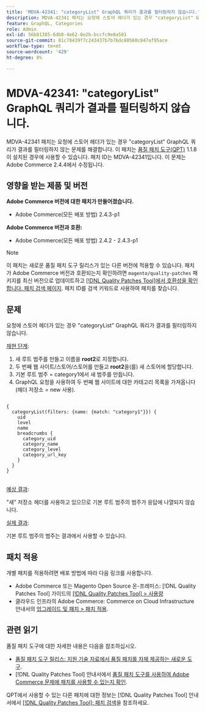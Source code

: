 ```yaml
---
title: 'MDVA-42341: "categoryList" GraphQL 쿼리가 결과를 필터링하지 않습니다.'
description: MDVA-42341 패치는 요청에 스토어 헤더가 있는 경우 "categoryList" GraphQL 쿼리가 결과를 필터링하지 않는 문제를 해결합니다. 이 패치는 [Quality Patches Tool (QPT)](https://experienceleague.adobe.com/en/docs/commerce-knowledge-base/kb/announcements/commerce-announcements/magento-quality-patches-released-new-tool-to-self-serve-quality-patches) 1.1.8이 설치된 경우 사용할 수 있습니다. 패치 ID는 MDVA-42341입니다. 이 문제는 Adobe Commerce 2.4.4에서 수정됩니다.
feature: GraphQL, Categories
role: Admin
exl-id: 56b81385-6db0-4e62-8e2b-bccfc9e0a581
source-git-commit: 81c78439f7c243437b7b76dc80560c847af95ace
workflow-type: tm+mt
source-wordcount: '429'
ht-degree: 0%

---
```


# MDVA-42341: &quot;categoryList&quot; GraphQL 쿼리가 결과를 필터링하지 않습니다.

MDVA-42341 패치는 요청에 스토어 헤더가 있는 경우 &quot;categoryList&quot; GraphQL 쿼리가 결과를 필터링하지 않는 문제를 해결합니다. 이 패치는 [품질 패치 도구(QPT)](https://experienceleague.adobe.com/en/docs/commerce-knowledge-base/kb/announcements/commerce-announcements/magento-quality-patches-released-new-tool-to-self-serve-quality-patches) 1.1.8이 설치된 경우에 사용할 수 있습니다. 패치 ID는 MDVA-42341입니다. 이 문제는 Adobe Commerce 2.4.4에서 수정됩니다.

## 영향을 받는 제품 및 버전

**Adobe Commerce 버전에 대한 패치가 만들어졌습니다.**

* Adobe Commerce(모든 배포 방법) 2.4.3-p1

**Adobe Commerce 버전과 호환:**

* Adobe Commerce(모든 배포 방법) 2.4.2 - 2.4.3-p1

>[!NOTE]
>
>이 패치는 새로운 품질 패치 도구 릴리스가 있는 다른 버전에 적용할 수 있습니다. 패치가 Adobe Commerce 버전과 호환되는지 확인하려면 `magento/quality-patches` 패키지를 최신 버전으로 업데이트하고 [[!DNL Quality Patches Tool]에서 호환성을 확인합니다. 패치 검색 페이지](https://experienceleague.adobe.com/en/docs/commerce-knowledge-base/kb/announcements/commerce-announcements/magento-quality-patches-released-new-tool-to-self-serve-quality-patches). 패치 ID를 검색 키워드로 사용하여 패치를 찾습니다.

## 문제

요청에 스토어 헤더가 있는 경우 &quot;categoryList&quot; GraphQL 쿼리가 결과를 필터링하지 않습니다.

<u>재현 단계</u>:

1. 새 루트 범주를 만들고 이름을 **root2**&#x200B;로 지정합니다.
1. 두 번째 웹 사이트/스토어/스토어를 만들고 **root2**&#x200B;을(를) 새 스토어에 할당합니다.
1. 기본 루트 범주 = category1에서 새 범주를 만듭니다.
1. GraphQL 요청을 사용하여 두 번째 웹 사이트에 대한 카테고리 목록을 가져옵니다(헤더 저장소 = new 사용).

<pre>
<code class="language-graphql">
&lbrace;
  categoryList(filters: {name: {match: "category1"}}) &lbrace;
    uid
    level
    name
    breadcrumbs &lbrace;
      category_uid
      category_name
      category_level
      category_url_key
    &rbrace;
  &rbrace;
&rbrace;
</code>
</pre>

<u>예상 결과</u>:

&quot;새&quot; 저장소 헤더를 사용하고 있으므로 기본 루트 범주의 범주가 응답에 나열되지 않습니다.

<u>실제 결과</u>:

기본 루트 범주의 범주는 결과에서 사용할 수 있습니다.

## 패치 적용

개별 패치를 적용하려면 배포 방법에 따라 다음 링크를 사용합니다.

* Adobe Commerce 또는 Magento Open Source 온-프레미스: [!DNL Quality Patches Tool] 가이드의 [[!DNL Quality Patches Tool] > 사용량](/help/tools/quality-patches-tool/usage.md)
* 클라우드 인프라의 Adobe Commerce: Commerce on Cloud Infrastructure 안내서의 [업그레이드 및 패치 > 패치 적용](https://experienceleague.adobe.com/docs/commerce-cloud-service/user-guide/develop/upgrade/apply-patches.html).

## 관련 읽기

품질 패치 도구에 대한 자세한 내용은 다음을 참조하십시오.

* [품질 패치 도구 릴리스: 지원 기술 자료에서 품질 패치를 자체 제공하는 새로운 도구](https://experienceleague.adobe.com/en/docs/commerce-knowledge-base/kb/announcements/commerce-announcements/magento-quality-patches-released-new-tool-to-self-serve-quality-patches).
* [!DNL Quality Patches Tool] 안내서에서 [품질 패치 도구를 사용하여 Adobe Commerce 문제에 패치를 사용할 수 있는지 확인](/help/tools/quality-patches-tool/patches-available-in-qpt/check-patch-for-magento-issue-with-magento-quality-patches.md).

QPT에서 사용할 수 있는 다른 패치에 대한 정보는 [!DNL Quality Patches Tool] 안내서에서 [[!DNL Quality Patches Tool]: 패치 검색](https://experienceleague.adobe.com/tools/commerce-quality-patches/index.html)을 참조하세요.
